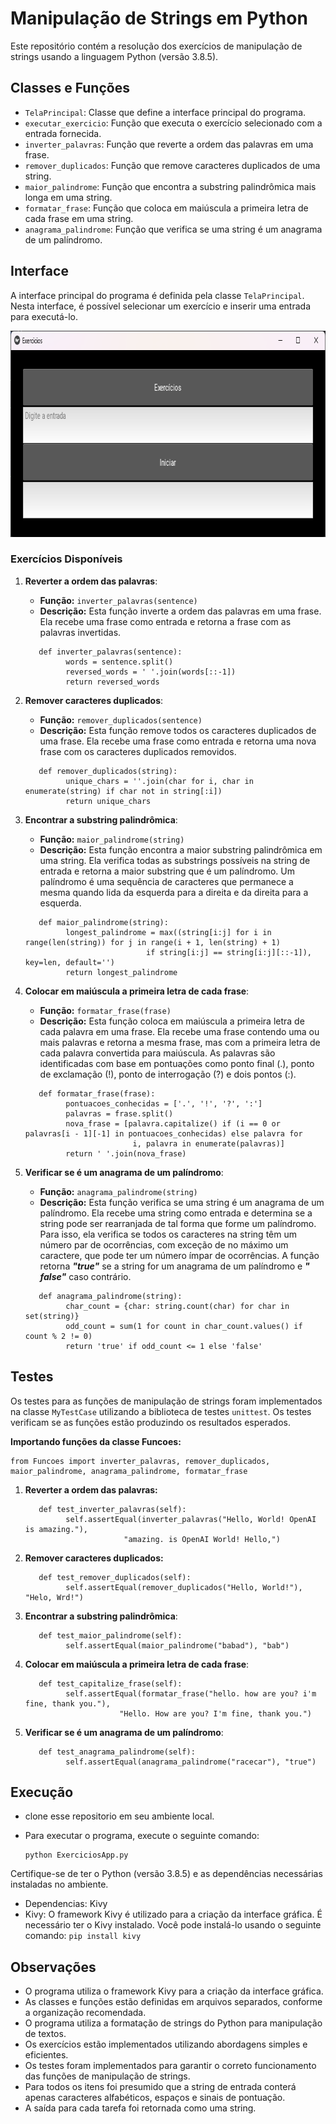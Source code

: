 # Manipulação de Strings em Python

Este repositório contém a resolução dos exercícios de manipulação de strings usando a linguagem Python (versão 3.8.5).

## Classes e Funções

- `TelaPrincipal`: Classe que define a interface principal do programa.
- `executar_exercicio`: Função que executa o exercício selecionado com a entrada fornecida.
- `inverter_palavras`: Função que reverte a ordem das palavras em uma frase.
- `remover_duplicados`: Função que remove caracteres duplicados de uma string.
- `maior_palindrome`: Função que encontra a substring palindrômica mais longa em uma string.
- `formatar_frase`: Função que coloca em maiúscula a primeira letra de cada frase em uma string.
- `anagrama_palindrome`: Função que verifica se uma string é um anagrama de um palíndromo.

## Interface

A interface principal do programa é definida pela classe `TelaPrincipal`. Nesta interface, é possível selecionar um
exercício e inserir uma entrada para executá-lo.

<img src='/IMG/TelaInicio.png' alt="Tela Inicio" width="802" height="330" title="Tela">

### Exercícios Disponíveis

1. **Reverter a ordem das palavras**:
    - **Função:** `inverter_palavras(sentence)`
    - **Descrição:** Esta função inverte a ordem das palavras em uma frase. Ela recebe uma frase como entrada e retorna
      a frase com as palavras invertidas.
   ```
      def inverter_palavras(sentence):
            words = sentence.split()
            reversed_words = ' '.join(words[::-1])
            return reversed_words
   ```

2. **Remover caracteres duplicados**:
    - **Função:** `remover_duplicados(sentence)`
    - **Descrição:** Esta função remove todos os caracteres duplicados de uma frase. Ela recebe uma frase como entrada
      e retorna uma nova frase com os caracteres duplicados removidos.
   ```
      def remover_duplicados(string):
            unique_chars = ''.join(char for i, char in enumerate(string) if char not in string[:i])
            return unique_chars
   ```
3. **Encontrar a substring palindrômica**:
    - **Função:** `maior_palindrome(string)`
    - **Descrição:** Esta função encontra a maior substring palindrômica em uma string. Ela verifica todas as substrings
      possíveis na string de entrada e retorna a maior substring que é um palíndromo. Um palíndromo é uma sequência de
      caracteres que permanece a mesma quando lida da esquerda para a direita e da direita para a esquerda.
   ```
      def maior_palindrome(string):
            longest_palindrome = max((string[i:j] for i in range(len(string)) for j in range(i + 1, len(string) + 1)
                              if string[i:j] == string[i:j][::-1]), key=len, default='')
            return longest_palindrome
   ```

4. **Colocar em maiúscula a primeira letra de cada frase**:
    - **Função:** `formatar_frase(frase)`
    - **Descrição:** Esta função coloca em maiúscula a primeira letra de cada palavra em uma frase. Ela recebe uma frase
      contendo uma ou mais palavras e retorna a mesma frase, mas com a primeira letra de cada palavra convertida para
      maiúscula. As palavras são identificadas com base em pontuações como ponto final (.), ponto de exclamação (!),
      ponto
      de interrogação (?) e dois pontos (:).
   ```
      def formatar_frase(frase):
            pontuacoes_conhecidas = ['.', '!', '?', ':']
            palavras = frase.split()
            nova_frase = [palavra.capitalize() if (i == 0 or palavras[i - 1][-1] in pontuacoes_conhecidas) else palavra for
                           i, palavra in enumerate(palavras)]
            return ' '.join(nova_frase)
   ```
5. **Verificar se é um anagrama de um palíndromo**:
    - **Função:** `anagrama_palindrome(string)`
    - **Descrição:** Esta função verifica se uma string é um anagrama de um palíndromo. Ela recebe uma string como
      entrada e determina se a string pode ser rearranjada de tal forma que forme um palíndromo. Para isso, ela verifica
      se todos os caracteres na string têm um número par de ocorrências, com exceção de no máximo um caractere, que pode
      ter um número ímpar de ocorrências. A função retorna ***"true"*** se a string for um anagrama de um palíndromo e
      ***"
      false"*** caso contrário.
   ```
      def anagrama_palindrome(string):
            char_count = {char: string.count(char) for char in set(string)}
            odd_count = sum(1 for count in char_count.values() if count % 2 != 0)
            return 'true' if odd_count <= 1 else 'false'
   ```

## Testes

Os testes para as funções de manipulação de strings foram implementados na classe `MyTestCase` utilizando a biblioteca
de testes `unittest`. Os testes verificam se as funções estão produzindo os resultados esperados.

**Importando funções da classe Funcoes:**

   ```
   from Funcoes import inverter_palavras, remover_duplicados, maior_palindrome, anagrama_palindrome, formatar_frase
   ```

1. **Reverter a ordem das palavras:**
   ```
      def test_inverter_palavras(self):
            self.assertEqual(inverter_palavras("Hello, World! OpenAI is amazing."),
                         "amazing. is OpenAI World! Hello,")
   ```

2. **Remover caracteres duplicados:**
   ```
      def test_remover_duplicados(self):
            self.assertEqual(remover_duplicados("Hello, World!"), "Helo, Wrd!")
   ```

3. **Encontrar a substring palindrômica**:
   ```
      def test_maior_palindrome(self):
            self.assertEqual(maior_palindrome("babad"), "bab")
   ```

4. **Colocar em maiúscula a primeira letra de cada frase**:
   ```
      def test_capitalize_frase(self):
            self.assertEqual(formatar_frase("hello. how are you? i'm fine, thank you."),
                        "Hello. How are you? I'm fine, thank you.")
   ```

5. **Verificar se é um anagrama de um palíndromo**:
   ```
      def test_anagrama_palindrome(self):
            self.assertEqual(anagrama_palindrome("racecar"), "true")
   ```

## Execução

- clone esse repositorio em seu ambiente local.
- Para executar o programa, execute o seguinte comando:
      
   ```shell
   python ExerciciosApp.py
   ```

Certifique-se de ter o Python (versão 3.8.5) e as dependências necessárias instaladas no ambiente.

- Dependencias: Kivy
- Kivy: O framework Kivy é utilizado para a criação da interface gráfica. É necessário ter o Kivy instalado. Você pode
  instalá-lo usando o seguinte comando: `pip install kivy`

## Observações

- O programa utiliza o framework Kivy para a criação da interface gráfica.
- As classes e funções estão definidas em arquivos separados, conforme a organização recomendada.
- O programa utiliza a formatação de strings do Python para manipulação de textos.
- Os exercícios estão implementados utilizando abordagens simples e eficientes.
- Os testes foram implementados para garantir o correto funcionamento das funções de manipulação de strings.
- Para todos os itens foi presumido que a string de entrada conterá apenas caracteres alfabéticos, espaços e sinais de
  pontuação.
- A saída para cada tarefa foi retornada como uma string.